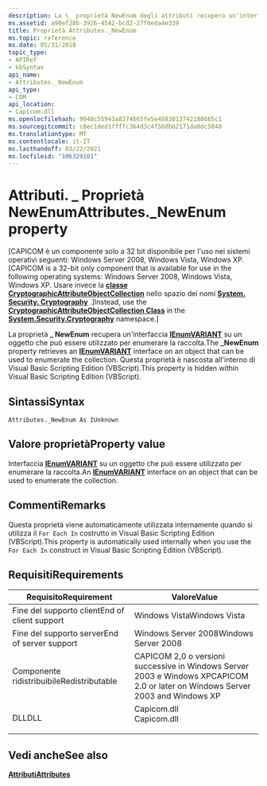 ```yaml
---
description: La \_ proprietà NewEnum degli attributi recupera un'interfaccia IEnumVARIANT su un oggetto che può essere utilizzato per enumerare la raccolta. Questa proprietà è nascosta all'interno di Visual Basic Scripting Edition (VBScript).
ms.assetid: a90ef28b-3926-4542-bcd2-27f0eda4e339
title: Proprietà Attributes._NewEnum
ms.topic: reference
ms.date: 05/31/2018
topic_type:
- APIRef
- kbSyntax
api_name:
- Attributes._NewEnum
api_type:
- COM
api_location:
- Capicom.dll
ms.openlocfilehash: 9948c55943a8374665fe5e4883013742188665c1
ms.sourcegitcommit: c8ec1ded1ffffc364d3c4f560bb2171da0dc5040
ms.translationtype: MT
ms.contentlocale: it-IT
ms.lasthandoff: 03/22/2021
ms.locfileid: "106329101"
---
```

# <a name="attributes_newenum-property"></a><span data-ttu-id="842d9-104">Attributi. \_ Proprietà NewEnum</span><span class="sxs-lookup"><span data-stu-id="842d9-104">Attributes.\_NewEnum property</span></span>

<span data-ttu-id="842d9-105">\[CAPICOM è un componente solo a 32 bit disponibile per l'uso nei sistemi operativi seguenti: Windows Server 2008, Windows Vista, Windows XP.</span><span class="sxs-lookup"><span data-stu-id="842d9-105">\[CAPICOM is a 32-bit only component that is available for use in the following operating systems: Windows Server 2008, Windows Vista, Windows XP.</span></span> <span data-ttu-id="842d9-106">Usare invece la [**classe CryptographicAttributeObjectCollection**](/dotnet/api/system.security.cryptography.cryptographicattributeobjectcollection?view=dotnet-plat-ext-3.1&preserve-view=true) nello spazio dei nomi [**System. Security. Cryptography**](/dotnet/api/system.security.cryptography?view=dotnet-plat-ext-3.1&preserve-view=true) .\]</span><span class="sxs-lookup"><span data-stu-id="842d9-106">Instead, use the [**CryptographicAttributeObjectCollection Class**](/dotnet/api/system.security.cryptography.cryptographicattributeobjectcollection?view=dotnet-plat-ext-3.1&preserve-view=true) in the [**System.Security.Cryptography**](/dotnet/api/system.security.cryptography?view=dotnet-plat-ext-3.1&preserve-view=true) namespace.\]</span></span>

<span data-ttu-id="842d9-107">La proprietà **\_ NewEnum** recupera un'interfaccia [**IEnumVARIANT**](/windows/win32/api/oaidl/nn-oaidl-ienumvariant) su un oggetto che può essere utilizzato per enumerare la raccolta.</span><span class="sxs-lookup"><span data-stu-id="842d9-107">The **\_NewEnum** property retrieves an [**IEnumVARIANT**](/windows/win32/api/oaidl/nn-oaidl-ienumvariant) interface on an object that can be used to enumerate the collection.</span></span> <span data-ttu-id="842d9-108">Questa proprietà è nascosta all'interno di Visual Basic Scripting Edition (VBScript).</span><span class="sxs-lookup"><span data-stu-id="842d9-108">This property is hidden within Visual Basic Scripting Edition (VBScript).</span></span>

## <a name="syntax"></a><span data-ttu-id="842d9-109">Sintassi</span><span class="sxs-lookup"><span data-stu-id="842d9-109">Syntax</span></span>


```VB
Attributes._NewEnum As IUnknown
```



## <a name="property-value"></a><span data-ttu-id="842d9-110">Valore proprietà</span><span class="sxs-lookup"><span data-stu-id="842d9-110">Property value</span></span>

<span data-ttu-id="842d9-111">Interfaccia [**IEnumVARIANT**](/windows/win32/api/oaidl/nn-oaidl-ienumvariant) su un oggetto che può essere utilizzato per enumerare la raccolta.</span><span class="sxs-lookup"><span data-stu-id="842d9-111">An [**IEnumVARIANT**](/windows/win32/api/oaidl/nn-oaidl-ienumvariant) interface on an object that can be used to enumerate the collection.</span></span>

## <a name="remarks"></a><span data-ttu-id="842d9-112">Commenti</span><span class="sxs-lookup"><span data-stu-id="842d9-112">Remarks</span></span>

<span data-ttu-id="842d9-113">Questa proprietà viene automaticamente utilizzata internamente quando si utilizza il `For Each In` costrutto in Visual Basic Scripting Edition (VBScript).</span><span class="sxs-lookup"><span data-stu-id="842d9-113">This property is automatically used internally when you use the `For Each In` construct in Visual Basic Scripting Edition (VBScript).</span></span>

## <a name="requirements"></a><span data-ttu-id="842d9-114">Requisiti</span><span class="sxs-lookup"><span data-stu-id="842d9-114">Requirements</span></span>



| <span data-ttu-id="842d9-115">Requisito</span><span class="sxs-lookup"><span data-stu-id="842d9-115">Requirement</span></span> | <span data-ttu-id="842d9-116">Valore</span><span class="sxs-lookup"><span data-stu-id="842d9-116">Value</span></span> |
|----------------------------------|----------------------------------------------------------------------------------------|
| <span data-ttu-id="842d9-117">Fine del supporto client</span><span class="sxs-lookup"><span data-stu-id="842d9-117">End of client support</span></span><br/> | <span data-ttu-id="842d9-118">Windows Vista</span><span class="sxs-lookup"><span data-stu-id="842d9-118">Windows Vista</span></span><br/>                                                               |
| <span data-ttu-id="842d9-119">Fine del supporto server</span><span class="sxs-lookup"><span data-stu-id="842d9-119">End of server support</span></span><br/> | <span data-ttu-id="842d9-120">Windows Server 2008</span><span class="sxs-lookup"><span data-stu-id="842d9-120">Windows Server 2008</span></span><br/>                                                         |
| <span data-ttu-id="842d9-121">Componente ridistribuibile</span><span class="sxs-lookup"><span data-stu-id="842d9-121">Redistributable</span></span><br/>       | <span data-ttu-id="842d9-122">CAPICOM 2,0 o versioni successive in Windows Server 2003 e Windows XP</span><span class="sxs-lookup"><span data-stu-id="842d9-122">CAPICOM 2.0 or later on Windows Server 2003 and Windows XP</span></span><br/>                  |
| <span data-ttu-id="842d9-123">DLL</span><span class="sxs-lookup"><span data-stu-id="842d9-123">DLL</span></span><br/>                   | <dl> <span data-ttu-id="842d9-124"><dt>Capicom.dll</dt></span><span class="sxs-lookup"><span data-stu-id="842d9-124"><dt>Capicom.dll</dt></span></span> </dl> |



## <a name="see-also"></a><span data-ttu-id="842d9-125">Vedi anche</span><span class="sxs-lookup"><span data-stu-id="842d9-125">See also</span></span>

<dl> <dt>

[<span data-ttu-id="842d9-126">**Attributi**</span><span class="sxs-lookup"><span data-stu-id="842d9-126">**Attributes**</span></span>](attributes.md)
</dt> </dl>

 

 
